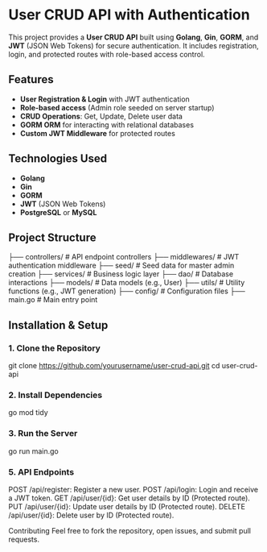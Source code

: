 # User CRUD API with Authentication

This project provides a **User CRUD API** built using **Golang**, **Gin**, **GORM**, and **JWT** (JSON Web Tokens) for secure authentication. It includes registration, login, and protected routes with role-based access control.

## Features
- **User Registration & Login** with JWT authentication
- **Role-based access** (Admin role seeded on server startup)
- **CRUD Operations**: Get, Update, Delete user data
- **GORM ORM** for interacting with relational databases
- **Custom JWT Middleware** for protected routes

## Technologies Used
- **Golang**
- **Gin**
- **GORM**
- **JWT** (JSON Web Tokens)
- **PostgreSQL** or **MySQL**

## Project Structure
├── controllers/ # API endpoint controllers 
├── middlewares/ # JWT authentication middleware 
├── seed/ # Seed data for master admin creation 
├── services/ # Business logic layer 
├── dao/ # Database interactions 
├── models/ # Data models (e.g., User) 
├── utils/ # Utility functions (e.g., JWT generation) 
├── config/ # Configuration files ├── main.go # Main entry point

## Installation & Setup

### 1. Clone the Repository
git clone https://github.com/yourusername/user-crud-api.git
cd user-crud-api

### 2. Install Dependencies
go mod tidy

### 3. Run the Server
go run main.go

### 5. API Endpoints
POST /api/register: Register a new user.
POST /api/login: Login and receive a JWT token.
GET /api/user/{id}: Get user details by ID (Protected route).
PUT /api/user/{id}: Update user details by ID (Protected route).
DELETE /api/user/{id}: Delete user by ID (Protected route).

Contributing
Feel free to fork the repository, open issues, and submit pull requests.
